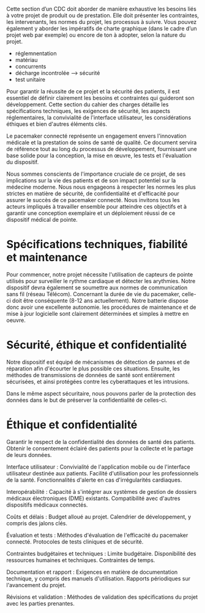 Cette section d’un CDC doit aborder de manière exhaustive les besoins liés à votre projet de produit ou de prestation. 
Elle doit présenter les contraintes, les intervenants, les normes du projet, les processus à suivre. Vous pouvez également
y aborder les impératifs de charte graphique (dans le cadre d’un projet web par exemple) ou encore de ton à adopter, selon la 
nature du projet.


- réglemnentation
- matériau
- concurrents
- décharge incontrolée --> sécurité
- test unitaire 


Pour garantir la réussite de ce projet et la sécurité des patients, il est essentiel de définir clairement les besoins et contraintes qui guideront son développement. Cette section du cahier des charges détaille les spécifications techniques, les exigences de sécurité, les aspects réglementaires, la convivialité de l'interface utilisateur, les considérations éthiques et bien d'autres éléments clés.

Le pacemaker connecté représente un engagement envers l'innovation médicale et la prestation de soins de santé de qualité. Ce document servira de référence tout au long du processus de développement, fournissant une base solide pour la conception, la mise en œuvre, les tests et l'évaluation du dispositif.

Nous sommes conscients de l'importance cruciale de ce projet, de ses implications sur la vie des patients et de son impact potentiel sur la médecine moderne. Nous nous engageons à respecter les normes les plus strictes en matière de sécurité, de confidentialité et d'efficacité pour assurer le succès de ce pacemaker connecté. Nous invitons tous les acteurs impliqués à travailler ensemble pour atteindre ces objectifs et à garantir une conception exemplaire et un déploiement réussi de ce dispositif médical de pointe.


Spécifications techniques, fiabilité et maintenance
====================================================

Pour commencer, notre projet nécessite l'utilisation de capteurs de pointe utilisés pour surveiller le rythme cardiaque et détecter les arythmies. Notre dispositif devra également se soumettre aux normes de communication sans fil (réseau Télécom). Concernant la durée de vie du pacemaker, celle-ci doit être conséquente (8-12 ans actuellement). Notre batterie dispose donc avoir une excellente autonomie. les procédures de maintenance et de mise à jour logicielle sont clairement déterminées et simples à mettre en oeuvre. 



Sécurité, éthique et confidentialité
===========================

Notre dispositif est équipé de mécanismes de détection de pannes et de réparation afin d'écourter le plus possible ces situations. Ensuite, les méthodes de transmissions de données de santé sont entièrement sécurisées, et ainsi protégées contre les cyberattaques et les intrusions.

Dans le même aspect sécuritaire, nous pouvons parler de la protection des données dans le but de préserver la confidentialité de celles-ci. 



Éthique et confidentialité
============================


Garantir le respect de la confidentialité des données de santé des patients.
Obtenir le consentement éclairé des patients pour la collecte et le partage de leurs données.


Interface utilisateur :
Convivialité de l'application mobile ou de l'interface utilisateur destinée aux patients.
Facilité d'utilisation pour les professionnels de la santé.
Fonctionnalités d'alerte en cas d'irrégularités cardiaques.

Interopérabilité :
Capacité à s'intégrer aux systèmes de gestion de dossiers médicaux électroniques (DME) existants.
Compatibilité avec d'autres dispositifs médicaux connectés.




Coûts et délais :
Budget alloué au projet.
Calendrier de développement, y compris des jalons clés.

Évaluation et tests :
Méthodes d'évaluation de l'efficacité du pacemaker connecté.
Protocoles de tests cliniques et de sécurité.

Contraintes budgétaires et techniques :
Limite budgétaire.
Disponibilité des ressources humaines et techniques.
Contraintes de temps.

Documentation et rapport :
Exigences en matière de documentation technique, y compris des manuels d'utilisation.
Rapports périodiques sur l'avancement du projet.

Révisions et validation :
Méthodes de validation des spécifications du projet avec les parties prenantes.


